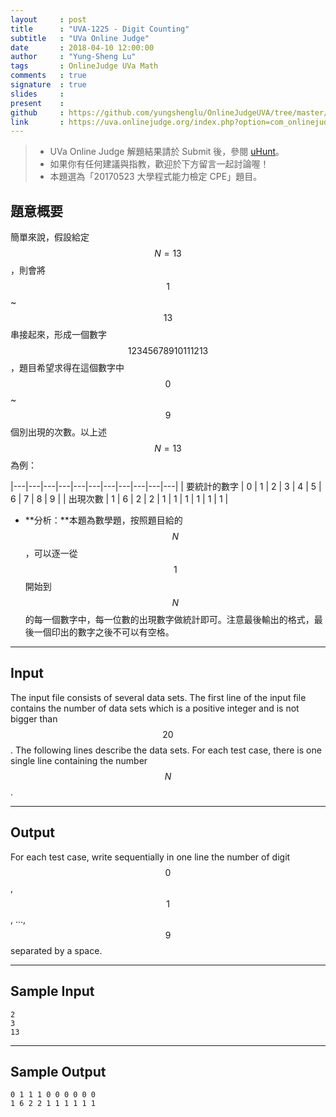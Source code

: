 ```yaml
---
layout     : post
title      : "UVA-1225 - Digit Counting"
subtitle   : "UVa Online Judge"
date       : 2018-04-10 12:00:00
author     : "Yung-Sheng Lu"
tags       : OnlineJudge UVa Math
comments   : true
signature  : true
slides     : 
present    :
github     : https://github.com/yungshenglu/OnlineJudgeUVA/tree/master/UVA-1225
link       : https://uva.onlinejudge.org/index.php?option=com_onlinejudge&Itemid=8&page=show_problem&problem=3666
---
```


> * UVa Online Judge 解題結果請於 Submit 後，參閱 [uHunt](https://uhunt.onlinejudge.org/)。
> * 如果你有任何建議與指教，歡迎於下方留言一起討論喔！
> * 本題選為「20170523 大學程式能力檢定 CPE」題目。

## 題意概要

簡單來說，假設給定 $$N = 13$$，則會將 $$1$$ ~ $$13$$ 串接起來，形成一個數字 $$12345678910111213$$，題目希望求得在這個數字中 $$0$$ ~ $$9$$ 個別出現的次數。以上述 $$N = 13$$ 為例：

|---|---|---|---|---|---|---|---|---|---|---|
| 要統計的數字 | 0 | 1 | 2 | 3 | 4 | 5 | 6 | 7 | 8 | 9 |
| 出現次數 | 1 | 6 | 2 | 2 | 1 | 1 | 1 | 1 | 1 | 1 |

* **分析：**本題為數學題，按照題目給的 $$N$$，可以逐一從 $$1$$ 開始到 $$N$$ 的每一個數字中，每一位數的出現數字做統計即可。注意最後輸出的格式，最後一個印出的數字之後不可以有空格。

---
## Input

The input file consists of several data sets. The first line of the input file contains the number of data sets which is a positive integer and is not bigger than $$20$$. The following lines describe the data sets. For each test case, there is one single line containing the number $$N$$.

---
## Output

For each test case, write sequentially in one line the number of digit $$0$$, $$1$$, ..., $$9$$ separated by a space.

---
## Sample Input

```
2
3
13
```

---
## Sample Output

```
0 1 1 1 0 0 0 0 0 0
1 6 2 2 1 1 1 1 1 1
```